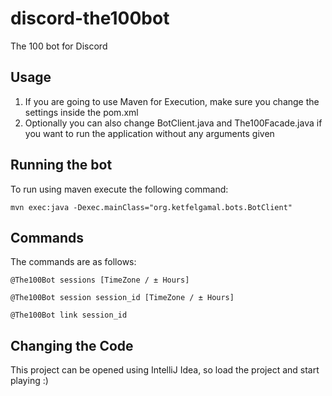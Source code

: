 # discord-the100bot
The 100 bot for Discord

## Usage

1. If you are going to use Maven for Execution, make sure you change the settings inside the pom.xml
2. Optionally you can also change BotClient.java and The100Facade.java if you want to run the application without any arguments given

## Running the bot

To run using maven execute the following command: 

``mvn exec:java -Dexec.mainClass="org.ketfelgamal.bots.BotClient"``

## Commands

The commands are as follows:

``@The100Bot sessions [TimeZone / ± Hours] ``   

``@The100Bot session session_id [TimeZone / ± Hours] ``  

``@The100Bot link session_id``

## Changing the Code

This project can be opened using IntelliJ Idea, so load the project and start playing :)

